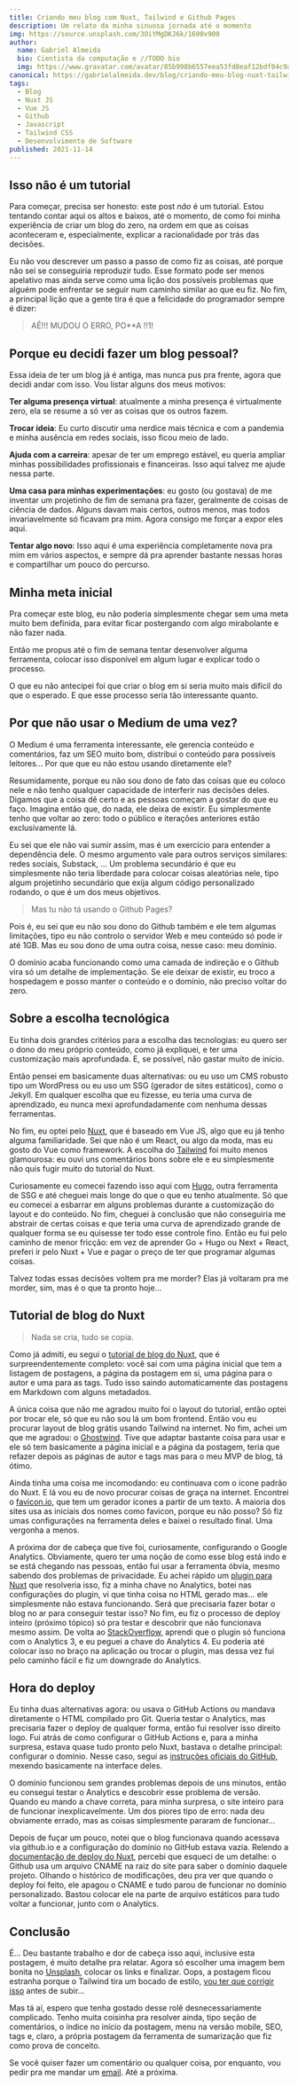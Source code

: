 ```yaml
---
title: Criando meu blog com Nuxt, Tailwind e Github Pages
description: Um relato da minha sinuosa jornada até o momento
img: https://source.unsplash.com/3OiYMgDKJ6k/1600x900
author: 
  name: Gabriel Almeida
  bio: Cientista da computação e //TODO bio
  img: https://www.gravatar.com/avatar/85b998b6557eea53fd8eaf12bdf04c9a
canonical: https://gabrielalmeida.dev/blog/criando-meu-blog-nuxt-tailwind-gh-pages
tags: 
  - Blog
  - Nuxt JS
  - Vue JS
  - Github
  - Javascript
  - Tailwind CSS
  - Desenvolvimento de Software
published: 2021-11-14
---
```


## Isso não é um tutorial

Para começar, precisa ser honesto: este post *não* é um tutorial. Estou tentando contar aqui os altos e baixos, até o momento, de como foi minha experiência de criar um blog do zero, na ordem em que as coisas aconteceram e, especialmente, explicar a racionalidade por trás das decisões.

Eu não vou descrever um passo a passo de como fiz as coisas, até porque não sei se conseguiria reproduzir tudo. Esse formato pode ser menos apelativo mas ainda serve como uma lição dos possíveis problemas que alguém pode enfrentar se seguir num caminho similar ao que eu fiz. No fim, a principal lição que a gente tira é que a felicidade do programador sempre é dizer:

> AÊ!!! MUDOU O ERRO, PO**A !!1!

## Porque eu decidi fazer um blog pessoal?

Essa ideia de ter um blog já é antiga, mas nunca pus pra frente, agora que decidi andar com isso. Vou listar alguns dos meus motivos:

**Ter alguma presença virtual**: atualmente a minha presença é virtualmente zero, ela se resume a só ver as coisas que os outros fazem.

**Trocar ideia**: Eu curto discutir uma nerdice mais técnica e com a pandemia e minha ausência em redes sociais, isso ficou meio de lado.

**Ajuda com a carreira**: apesar de ter um emprego estável, eu queria ampliar minhas possibilidades profissionais e financeiras. Isso aqui talvez me ajude nessa parte.

**Uma casa para minhas experimentações**: eu gosto (ou gostava) de me inventar um projetinho de fim de semana pra fazer, geralmente de coisas de ciência de dados. Alguns davam mais certos, outros menos, mas todos invariavelmente só ficavam pra mim. Agora consigo me forçar a expor eles aqui.

**Tentar algo novo**: Isso aqui é uma experiência completamente nova pra mim em vários aspectos, e sempre dá pra aprender bastante nessas horas e compartilhar um pouco do percurso.

## Minha meta inicial

Pra começar este blog, eu não poderia simplesmente chegar sem uma meta muito bem definida, para evitar ficar postergando com algo mirabolante e não fazer nada.

Então me propus até o fim de semana tentar desenvolver alguma ferramenta, colocar isso disponível em algum lugar e explicar todo o processo.

O que eu não antecipei foi que criar o blog em si seria muito mais difícil do que o esperado. E que esse processo seria tão interessante quanto.

## Por que não usar o Medium de uma vez?

O Medium é uma ferramenta interessante, ele gerencia conteúdo e comentários, faz um SEO muito bom, distribui o conteúdo para possíveis leitores... Por que que eu não estou usando diretamente ele?

Resumidamente, porque eu não sou dono de fato das coisas que eu coloco nele e não tenho qualquer capacidade de interferir nas decisões deles. Digamos que a coisa dê certo e as pessoas começam a gostar do que eu faço. Imagina então que, do nada, ele deixa de existir. Eu simplesmente tenho que voltar ao zero: todo o público e iterações anteriores estão exclusivamente lá.

Eu sei que ele não vai sumir assim, mas é um exercício para entender a dependência dele. O mesmo argumento vale para outros serviços similares: redes sociais, Substack, ... Um problema secundário é que eu simplesmente não teria liberdade para colocar coisas aleatórias nele, tipo algum projetinho secundário que exija algum código personalizado rodando, o que é um dos meus objetivos.

> Mas tu não tá usando o Github Pages?

Pois é, eu sei que eu não sou dono do Github também e ele tem algumas limitações, tipo eu não controlo o servidor Web e meu conteúdo só pode ir até 1GB. Mas eu sou dono de uma outra coisa, nesse caso: meu domínio.

O domínio acaba funcionando como uma camada de indireção e o Github vira só um detalhe de implementação. Se ele deixar de existir, eu troco a hospedagem e posso manter o conteúdo e o domínio, não preciso voltar do zero.

## Sobre a escolha tecnológica

Eu tinha dois grandes critérios para a escolha das tecnologias: eu quero ser o dono do meu próprio conteúdo, como já expliquei, e ter uma customização mais aprofundada. E, se possível, não gastar muito de início.

Então pensei em basicamente duas alternativas: ou eu uso um CMS robusto tipo um WordPress ou eu uso um SSG (gerador de sites estáticos), como o Jekyll. Em qualquer escolha que eu fizesse, eu teria uma curva de aprendizado, eu nunca mexi aprofundadamente com nenhuma dessas ferramentas. 

No fim, eu optei pelo [Nuxt](https://nuxtjs.org/), que é baseado em Vue JS, algo que eu já tenho alguma familiaridade. Sei que não é um React, ou algo da moda, mas eu gosto do Vue como framework. A escolha do [Tailwind](https://tailwindcss.com) foi muito menos glamourosa:  eu ouvi uns comentários bons sobre ele e eu simplesmente não quis fugir muito do tutorial do Nuxt.

Curiosamente eu comecei fazendo isso aqui com [Hugo](https://gohugo.io/), outra ferramenta de SSG e até cheguei mais longe do que o que eu tenho atualmente. Só que eu comecei a esbarrar em alguns problemas durante a customização do layout e do conteúdo. No fim, cheguei à conclusão que não conseguiria me abstrair de certas coisas e que teria uma curva de aprendizado grande de qualquer forma se eu quisesse ter todo esse controle fino. Então eu fui pelo caminho de menor fricção: em vez de aprender Go + Hugo ou Next + React, preferi ir pelo Nuxt + Vue e pagar o preço de ter que programar algumas coisas. 

Talvez todas essas decisões voltem pra me morder? Elas já voltaram pra me morder, sim, mas é o que ta pronto hoje...

## Tutorial de blog do Nuxt 

> Nada se cria, tudo se copia.

Como já admiti, eu segui o [tutorial de blog do Nuxt](https://nuxtjs.org/tutorials/creating-blog-with-nuxt-content/), que é surpreendentemente completo: você sai com uma página inicial que tem a listagem de postagens, a página da postagem em si, uma página para o autor e uma para as tags. Tudo isso saindo automaticamente das postagens em Markdown com alguns metadados.

A única coisa que não me agradou muito foi o layout do tutorial, então optei por trocar ele, só que eu não sou lá um bom frontend. Então vou eu procurar layout de blog grátis usando Tailwind na internet. No fim, achei um que me agradou: o [Ghostwind](https://github.com/tailwindtoolbox/Ghostwind). Tive que adaptar bastante coisa para usar e ele só tem basicamente a página inicial e a página da postagem, teria que refazer depois as páginas de autor e tags mas para o meu MVP de blog, tá ótimo.

Ainda tinha uma coisa me incomodando: eu continuava com o ícone padrão do Nuxt. E lá vou eu de novo procurar coisas de graça na internet. Encontrei o [favicon.io](https://favicon.io/favicon-generator/), que tem um gerador ícones a partir de um texto. A maioria dos sites usa as iniciais dos nomes como favicon, porque eu não posso? Só fiz umas configurações na ferramenta deles e baixei o resultado final. Uma vergonha a menos.

A próxima dor de cabeça que tive foi, curiosamente, configurando o Google Analytics. Obviamente, quero ter uma noção de como esse blog está indo e se está chegando nas pessoas, então fui usar a ferramenta óbvia, mesmo sabendo dos problemas de privacidade. Eu achei rápido um [plugin para Nuxt](https://google-analytics.nuxtjs.org/) que resolveria isso, fiz a minha chave no Analytics, botei nas configurações do plugin, vi que tinha coisa no HTML gerado mas… ele simplesmente não estava funcionando. Será que precisaria fazer botar o blog no ar para conseguir testar isso? No fim, eu fiz o processo de deploy inteiro (próximo tópico) só pra testar e descobrir que não funcionava mesmo assim. De volta ao [StackOverflow](https://stackoverflow.com/questions/64612031/setup-google-analytics-4-in-nuxt-js), aprendi que o plugin só funciona com o Analytics 3, e eu peguei a chave do Analytics 4. Eu poderia até colocar isso no braço na aplicação ou trocar o plugin, mas dessa vez fui pelo caminho fácil e fiz um downgrade do Analytics.

## Hora do deploy

Eu tinha duas alternativas agora: ou usava o GitHub Actions ou mandava diretamente o HTML compilado pro Git. Queria testar o Analytics, mas precisaria fazer o deploy de qualquer forma, então fui resolver isso direito logo. Fui atrás de como configurar o GitHub Actions e, para a minha surpresa, estava quase tudo pronto pelo Nuxt, bastava o detalhe principal: configurar o domínio. Nesse caso, segui as [instruções oficiais do GitHub](https://docs.github.com/pt/pages/configuring-a-custom-domain-for-your-github-pages-site/managing-a-custom-domain-for-your-github-pages-site#configuring-an-apex-domain), mexendo basicamente na interface deles.

O domínio funcionou sem grandes problemas depois de uns minutos, então eu consegui testar o Analytics e descobrir esse problema de versão. Quando eu mando a chave correta, para minha surpresa, o site inteiro para de funcionar inexplicavelmente. Um dos piores tipo de erro: nada deu obviamente errado, mas as coisas simplesmente pararam de funcionar...

Depois de fuçar um pouco, notei que o blog funcionava quando acessava via github.io e a configuração do domínio no GitHub estava vazia. Relendo a [documentação de deploy do Nuxt](https://nuxtjs.org/deployments/github-pages/), percebi que esqueci de um detalhe: o Github usa um arquivo CNAME na raiz do site para saber o domínio daquele projeto. Olhando o histórico de modificações, deu pra ver que quando o deploy foi feito, ele apagou o CNAME e tudo parou de funcionar no domínio personalizado. Bastou colocar ele na parte de arquivo estáticos para tudo voltar a funcionar, junto com o Analytics.

## Conclusão

É... Deu bastante trabalho e dor de cabeça isso aqui, inclusive esta postagem, é muito detalhe pra relatar. Agora só escolher uma imagem bem bonita no [Unsplash](https://unsplash.com/), colocar os links e finalizar. Oops, a postagem ficou estranha porque o Tailwind tira um bocado de estilo, [vou ter que corrigir isso](https://tailwindcss.com/docs/plugins#typography) antes de subir...

Mas tá aí, espero que tenha gostado desse rolê desnecessariamente complicado. Tenho muita coisinha pra resolver ainda, tipo seção de comentários, o índice no início da postagem, menu na versão mobile, SEO, tags e, claro, a própria postagem da ferramenta de sumarização que fiz como prova de conceito.

Se você quiser fazer um comentário ou qualquer coisa, por enquanto, vou pedir pra me mandar um [email](mailto:blog@gabrielalmeida.dev). Até a próxima.
